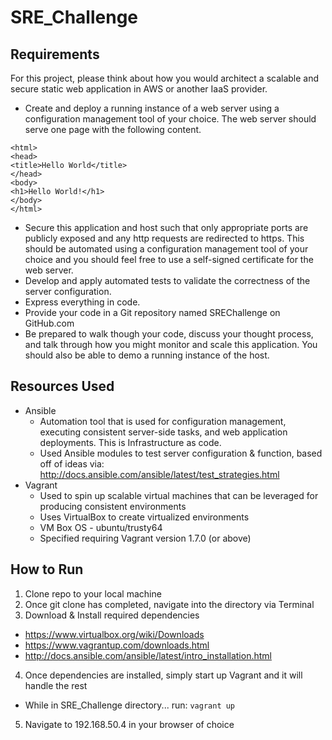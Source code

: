 <h1>SRE_Challenge</h1>

<h2>Requirements</h2>
For this project, please think about how you would architect a scalable and secure static web application in AWS or another IaaS provider.

* Create and deploy a running instance of a web server using a configuration management tool of your choice. The web server should serve one page with the following content.

```
<html>
<head>
<title>Hello World</title>
</head>
<body>
<h1>Hello World!</h1>
</body>
</html>
```

* Secure this application and host such that only appropriate ports are publicly exposed and any http requests are redirected to https. This should be automated using a configuration management tool of your choice and you should feel free to use a self-signed certificate for the web server.
* Develop and apply automated tests to validate the correctness of the server configuration.
* Express everything in code.
* Provide your code in a Git repository named SREChallenge on GitHub.com
* Be prepared to walk though your code, discuss your thought process, and talk through how you might monitor and scale this application. You should also be able to demo a running instance of the host.

<h2>Resources Used</h2>

* Ansible
  - Automation tool that is used for configuration management, executing consistent server-side tasks, and web application deployments. This is Infrastructure as code.
  - Used Ansible modules to test server configuration & function, based off of ideas via: http://docs.ansible.com/ansible/latest/test_strategies.html 
* Vagrant
  - Used to spin up scalable virtual machines that can be leveraged for producing consistent environments
  - Uses VirtualBox to create virtualized environments
  - VM Box OS - ubuntu/trusty64
  - Specified requiring Vagrant version 1.7.0 (or above)

<h2>How to Run</h2>

1. Clone repo to your local machine
2. Once git clone has completed, navigate into the directory via Terminal
3. Download & Install required dependencies
- https://www.virtualbox.org/wiki/Downloads
- https://www.vagrantup.com/downloads.html
- http://docs.ansible.com/ansible/latest/intro_installation.html
4. Once dependencies are installed, simply start up Vagrant and it will handle the rest
- While in SRE_Challenge directory... run: `vagrant up`
5. Navigate to 192.168.50.4 in your browser of choice
